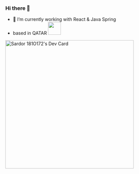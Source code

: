 ### Hi there 👋
- 🔭 I’m currently working with React & Java Spring
- based in QATAR <img src="https://images.emojiterra.com/google/noto-emoji/unicode-16.0/color/svg/1f1f6-1f1e6.svg" alt="" width="40px" height="40px"/>
<!--
**sardor0990/sardor0990** is a ✨ _special_ ✨ repository because its `README.md` (this file) appears on your GitHub profile.

Here are some ideas to get you started:

- 🔭 I’m currently working on ...
- 🌱 I’m currently learning ...
- 👯 I’m looking to collaborate on ...
- 🤔 I’m looking for help with ...
- 💬 Ask me about ...
- 📫 How to reach me: ...
- 😄 Pronouns: ...
- ⚡ Fun fact: ...
-->

<a href="https://app.daily.dev/Sardor0990"><img src="https://api.daily.dev/devcards/5f8d74e2587b45819b3997e47d3ec00a.png?r=3po" width="400" alt="Sardor 181O172's Dev Card"/></a>

